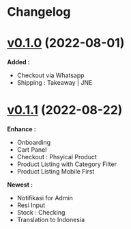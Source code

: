 # Changelog

# [v0.1.0]() (2022-08-01)

**Added :**
- Checkout via Whatsapp
- Shipping : Takeaway | JNE


# [v0.1.1]() (2022-08-22)

**Enhance :**
- Onboarding
- Cart Panel
- Checkout : Phsyical Product
- Product Listing with Category Filter
- Product Listing Mobile First

**Newest :**
- Notifikasi for Admin
- Resi Input
- Stock : Checking
- Translation to Indonesia